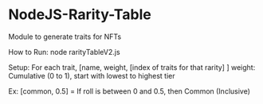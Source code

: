 # NodeJS-Rarity-Table
Module to generate traits for NFTs

How to Run: node rarityTableV2.js

Setup: 
For each trait, [name, weight, [index of traits for that rarity] ]
weight: Cumulative (0 to 1), start with lowest to highest tier

Ex: [common, 0.5] = If roll is between 0 and 0.5, then Common (Inclusive)
